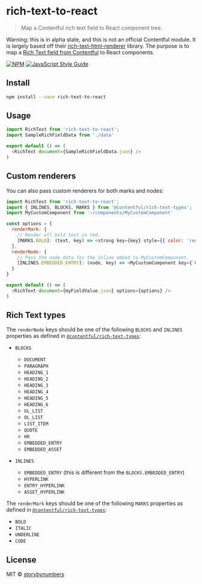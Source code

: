 # rich-text-to-react

> Map a Contentful rich text field to React component tree.

Warning: this is in alpha state, and this is not an official Contentful module. It is largely based off their [rich-text-html-renderer](https://github.com/contentful/rich-text#readme) library. The purpose is to map a [Rich Text field from Contentful](https://www.contentful.com/developers/docs/concepts/rich-text/) to React components.

[![NPM](https://img.shields.io/npm/v/rich-text-to-react.svg)](https://www.npmjs.com/package/rich-text-to-react) [![JavaScript Style Guide](https://img.shields.io/badge/code_style-standard-brightgreen.svg)](https://standardjs.com)

## Install

```bash
npm install --save rich-text-to-react
```

## Usage

```javascript
import RichText from 'rich-text-to-react';
import SampleRichFieldData from './data'

export default () => (
  <RichText document={SampleRichFieldData.json} />
)
```

## Custom renderers

You can also pass custom renderers for both marks and nodes:

```javascript
import RichText from 'rich-text-to-react';
import { INLINES, BLOCKS, MARKS } from '@contentful/rich-text-types';
import MyCustomComponent from '~/components/MyCustomComponent'

const options = {
  renderMark: {
    // Render all bold text in red.
    [MARKS.BOLD]: (text, key) => <strong key={key} style={{ color: 'red' }}>{text}</strong>
  },
  renderNode: {
    // Pass the node data for the inline embed to MyCustomComponent.
    [INLINES.EMBEDDED_ENTRY]: (node, key) => <MyCustomComponent key={`RichText-${key}`} node={node> />
  }
}

export default () => (
  <RichText document={myFieldValue.json} options={options} />
)
```

## Rich Text types

The `renderNode` keys should be one of the following `BLOCKS` and `INLINES` properties as defined in [`@contentful/rich-text-types`](https://www.npmjs.com/package/@contentful/rich-text-types):

- `BLOCKS`
  - `DOCUMENT`
  - `PARAGRAPH`
  - `HEADING_1`
  - `HEADING_2`
  - `HEADING_3`
  - `HEADING_4`
  - `HEADING_5`
  - `HEADING_6`
  - `UL_LIST`
  - `OL_LIST`
  - `LIST_ITEM`
  - `QUOTE`
  - `HR`
  - `EMBEDDED_ENTRY`
  - `EMBEDDED_ASSET`

- `INLINES`
  - `EMBEDDED_ENTRY` (this is different from the `BLOCKS.EMBEDDED_ENTRY`)
  - `HYPERLINK`
  - `ENTRY_HYPERLINK`
  - `ASSET_HYPERLINK`

The `renderMark` keys should be one of the following `MARKS` properties as defined in [`@contentful/rich-text-types`](https://www.npmjs.com/package/@contentful/rich-text-types):

- `BOLD`
- `ITALIC`
- `UNDERLINE`
- `CODE`

## License

MIT © [storybynumbers](https://github.com/storybynumbers)
